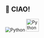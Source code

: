 ## 👋 CIAO!

![Python](https://img.shields.io/badge/Python-3776AB?style=for-the-badge&logo=python&logoColor=white)
<img src="https://cdn.jsdelivr.net/npm/simple-icons@9.11.0/icons/python.svg" alt="Python" height="40" width="40"/>

<!--
**toscap2002/toscap2002** is a ✨ _special_ ✨ repository because its `README.md` (this file) appears on your GitHub profile.

Here are some ideas to get you started:

- 🔭 I’m currently working on ...
- 🌱 I’m currently learning ...
- 👯 I’m looking to collaborate on ...
- 🤔 I’m looking for help with ...
- 💬 Ask me about ...
- 📫 How to reach me: ...
- 😄 Pronouns: ...
- ⚡ Fun fact: ...
-->
